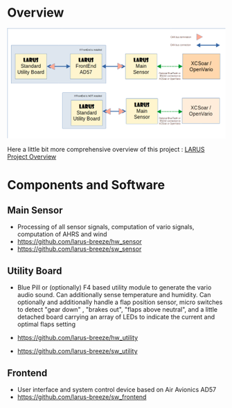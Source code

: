 # Overview

![Systemoverview](documentation/Configurations.png)


Here a little bit more comprehensive overview of this project : <a href="https://github.com/larus-breeze/documentation_and_utilities/blob/master/documentation/Manuals/LARUS_Overview.pdf" title="LARUS Overview ">LARUS Project Overview</a>

# Components and Software

## Main Sensor
- Processing of all sensor signals, computation of vario signals, computation of AHRS and wind
- https://github.com/larus-breeze/hw_sensor
- https://github.com/larus-breeze/sw_sensor

## Utility Board 
- Blue Pill or (optionally) F4 based utility module to generate the vario audio sound. Can additionally sense temperature and humidity. Can optionally and additionally handle a flap position sensor, micro switches to detect "gear down" , "brakes out", "flaps above neutral", and a little detached board carrying an array of LEDs to indicate the current and optimal flaps setting 

- https://github.com/larus-breeze/hw_utility
- https://github.com/larus-breeze/sw_utility


## Frontend 
- User interface and system control device based on Air Avionics AD57
- https://github.com/larus-breeze/sw_frontend

